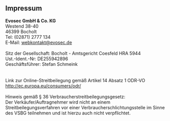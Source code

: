 <h2>Impressum</h2>
<strong>Evosec GmbH & Co. KG</strong><br>
Westend 38-40<br>
46399 Bocholt<br>
Tel: (02871) 2777 134<br>
E-Mail: <a href="mailto:webkontakt@evosec.de">webkontakt@evosec.de</a><br>
<br>
Sitz der Gesellschaft: Bocholt - Amtsgericht Coesfeld HRA 5944<br>
Ust.-Ident.-Nr: DE255942896<br>
Geschäftsführer: Stefan Schmeink<br>
<br>
<br>
Link zur Online-Streitbeilegung gemäß Artikel 14 Absatz 1 ODR-VO<br>
<a href="http://ec.europa.eu/consumers/odr/">http://ec.europa.eu/consumers/odr/</a><br>
<br>
Hinweis gemäß § 36 Verbraucherstreitbeilegungsgesetz:<br>
Der Verkäufer/Auftragnehmer wird nicht an einem Streitbeilegungsverfahren vor einer Verbraucherschlichtungsstelle im Sinne des VSBG teilnehmen und ist hierzu auch nicht verpflichtet.<br>
